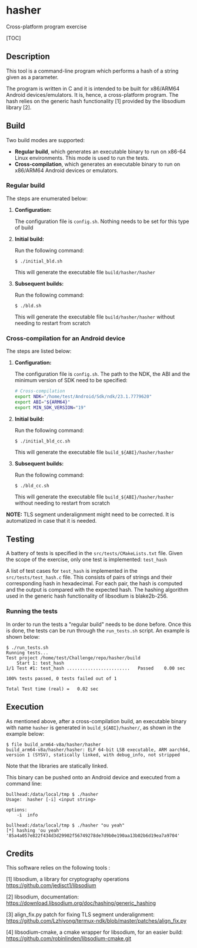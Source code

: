 # hasher
Cross-platform program exercise

[TOC]


## Description
This tool is a command-line program which performs a hash of a string given as a parameter. 

The program is written in C and it is intended to be built for x86/ARM64 Android devices/emulators. It is, hence, a cross-platform program.
The hash relies on the generic hash functionality [1] provided by the libsodium library [2].



## Build

Two build modes are supported:

* **Regular build**, which generates an executable binary to run on x86-64 Linux environments. This mode is used to run the tests.
* **Cross-compilation**, which generates an executable binary to run on x86/ARM64 Android devices or emulators.

### Regular build

The steps are enumerated below:

1. **Configuration:**

   The configuration file is `config.sh`. Nothing needs to be set for this type of build

2. **Initial build:**

   Run the following command:

   ```console
   $ ./initial_bld.sh
   ```

   This will generate the executable file `build/hasher/hasher`

3. **Subsequent builds:**

   Run the following command:

   ```console
   $ ./bld.sh
   ```

   This will generate the executable file `build/hasher/hasher` without needing to restart from scratch

### Cross-compilation for an Android device

The steps are listed below:

1. **Configuration:**

   The configuration file is `config.sh`. The path to the NDK, the ABI and the minimum version of SDK need to be specified:

   ```sh
   # Cross-compilation
   export NDK="/home/test/Android/Sdk/ndk/23.1.7779620"
   export ABI="${ARM64}"
   export MIN_SDK_VERSION="19"
   ```

2. **Initial build:**

   Run the following command:

   ```console
   $ ./initial_bld_cc.sh
   ```

   This will generate the executable file `build_${ABI}/hasher/hasher`

3. **Subsequent builds:**

   Run the following command:

   ```console
   $ ./bld_cc.sh
   ```

   This will generate the executable file `build_${ABI}/hasher/hasher` without needing to restart from scratch

**NOTE:** TLS segment underalignment might need to be corrected. It is automatized in case that it is needed.



## Testing

A battery of tests is specified in the `src/tests/CMakeLists.txt` file. Given  the scope of the exercise, only one test is implemented: `test_hash`

A list of test cases for `test_hash` is implemented in the `src/tests/test_hash.c` file. This consists of pairs of strings and their corresponding hash in hexadecimal. For each pair, the hash is computed and the output is compared with the expected hash. The hashing algorithm used in the generic hash functionality of libsodium is blake2b-256.

### Running the tests

In order to run the tests a "regular build" needs to be done before. Once this is done, the tests can be run through the `run_tests.sh` script. An example is shown below:

```console
$ ./run_tests.sh 
Running tests...
Test project /home/test/Challenge/repo/hasher/build
    Start 1: test_hash
1/1 Test #1: test_hash ........................   Passed    0.00 sec

100% tests passed, 0 tests failed out of 1

Total Test time (real) =   0.02 sec
```



## Execution

As mentioned above, after a cross-compilation build,  an executable binary with name `hasher`  is generated in `build_${ABI}/hasher/`, as shown in the example below:

```
$ file build_arm64-v8a/hasher/hasher 
build_arm64-v8a/hasher/hasher: ELF 64-bit LSB executable, ARM aarch64, version 1 (SYSV), statically linked, with debug_info, not stripped
```

Note that the libraries are statically linked.

This binary can be pushed onto an Android device and executed from a command line:

````
bullhead:/data/local/tmp $ ./hasher              
Usage:  hasher [-i] <input string> 

options:
    -i  info

bullhead:/data/local/tmp $ ./hasher "ou yeah"
[*] hashing 'ou yeah'
'85a4a057e822f434d3d29902f56749278de7d9b0e190aa13b02b6d19ea7a9704'
````



## Credits
This software relies on the following tools :

[1] libsodium, a library for cryptography operations
    https://github.com/jedisct1/libsodium

[2] libsodium, documentation:
    https://download.libsodium.org/doc/hashing/generic_hashing

[3] align_fix.py patch for fixing TLS segment underalignment:
    https://github.com/Lzhiyong/termux-ndk/blob/master/patches/align_fix.py

[4] libsodium-cmake, a cmake wrapper for libsodium, for an easier build: 
    https://github.com/robinlinden/libsodium-cmake.git
